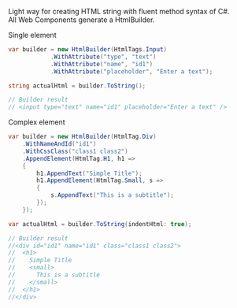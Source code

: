 Light way for creating HTML string with fluent method syntax of C#.<br>
All Web Components generate a HtmlBuilder.

Single element
```csharp
var builder = new HtmlBuilder(HtmlTags.Input)
            .WithAttribute("type", "text")
            .WithAttribute("name", "id1")
            .WithAttribute("placeholder", "Enter a text");

string actualHtml = builder.ToString();

// Builder result
// <input type="text" name="id1" placeholder="Enter a text" />
```

Complex element
```csharp
var builder = new HtmlBuilder(HtmlTag.Div)
    .WithNameAndId("id1")
    .WithCssClass("class1 class2")
    .AppendElement(HtmlTag.H1, h1 =>
    {
        h1.AppendText("Simple Title"); 
        h1.AppendElement(HtmlTag.Small, s =>
        {
            s.AppendText("This is a subtitle");
        });
    });

var actualHtml = builder.ToString(indentHtml: true);

// Builder result
//<div id="id1" name="id1" class="class1 class2">
//  <h1>
//    Simple Title
//    <small>
//      This is a subtitle
//    </small>
//  </h1>
//</div>
```